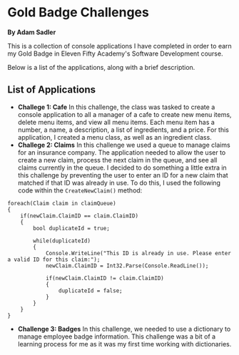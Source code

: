 # Gold Badge Challenges

**By Adam Sadler**

This is a collection of console applications I have completed in order to earn my Gold Badge in Eleven Fifty Academy's Software Development course.

Below is a list of the applications, along with a brief description.

## List of Applications
- **Challege 1: Cafe** In this challenge, the class was tasked to create a console application to all a manager of a cafe to create new menu items, delete menu items, and view all menu items. Each menu item has a number, a name, a description, a list of ingredients, and a price. For this application, I created a menu class, as well as an ingredient class.
- **Challege 2: Claims** In this challenge we used a queue to manage claims for an insurance company. The application needed to allow the user to create a new claim, process the next claim in the queue, and see all claims currently in the queue. I decided to do something a little extra in this challenge by preventing the user to enter an ID for a new claim that matched if that ID was already in use. To do this, I used the following code within the `CreateNewClaim()` method:
```
foreach(Claim claim in claimQueue)
{
    if(newClaim.ClaimID == claim.ClaimID)
    {
        bool duplicateId = true;

        while(duplicateId)
        {
            Console.WriteLine("This ID is already in use. Please enter a valid ID for this claim:");
            newClaim.ClaimID = Int32.Parse(Console.ReadLine());

            if(newClaim.ClaimID != claim.ClaimID)
            {
                duplicateId = false;
            }
        }
    }
}
```
- **Challenge 3: Badges** In this challenge, we needed to use a dictionary to manage employee badge information. This challenge was a bit of a learning process for me as it was my first time working with dictionaries. 